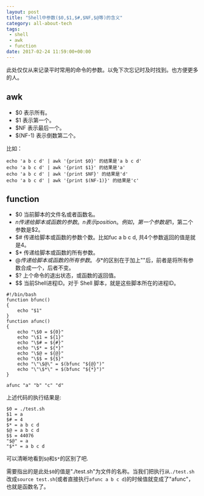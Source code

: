 ```yaml
---
layout: post
title: "Shell中参数($0,$1,$#,$NF,$@等)的含义"
category: all-about-tech
tags:
 - shell
 - awk
 - function
date: 2017-02-24 11:59:00+00:00
---
```

 
此处仅仅从来记录平时常用的命令的参数。以免下次忘记时及时找到。也方便更多的人。

## awk

- $0 表示所有。
- $1 表示第一个。
- $NF 表示最后一个。
- $(NF-1) 表示倒数第二个。

比如：

	echo 'a b c d' | awk '{print $0}' 的结果是'a b c d'
	echo 'a b c d' | awk '{print $1}' 的结果是'a'
	echo 'a b c d' | awk '{print $NF}' 的结果是'd'
	echo 'a b c d' | awk '{print $(NF-1)}' 的结果是'c'

## function

- $0  当前脚本的文件名或者函数名。
- $n  传递给脚本或函数的参数。n 表示position。例如，第一个参数是$1，第二个参数是$2。
- $#  传递给脚本或函数的参数个数。比如fuc a b c d, 共4个参数返回的值是就是4。
- $*  传递给脚本或函数的所有参数。
- $@  传递给脚本或函数的所有参数。与$*的区别在于加上""后，前者是将所有参数合成一个，后者不变。
- $?  上个命令的退出状态，或函数的返回值。
- $$  当前Shell进程ID。对于 Shell 脚本，就是这些脚本所在的进程ID。

~~~Shell
#!/bin/bash
function bfunc()
{
	echo "$1"
}
function afunc()
{
	echo "\$0 = ${0}"
	echo "\$1 = ${1}"
	echo "\$# = ${#}"
	echo "\$* = ${*}"
	echo "\$@ = ${@}"
	echo "\$$ = ${$}"
	echo "\"\$@\" = $(bfunc "${@}")"
	echo "\"\$*\" = $(bfunc "${*}")"
}

afunc "a" "b" "c" "d"
~~~

上述代码的执行结果是:

	$0 = ./test.sh
	$1 = a
	$# = 4
	$* = a b c d
	$@ = a b c d
	$$ = 44076
	"$@" = a
	"$*" = a b c d


可以清晰地看到`$@`和`$*`的区别了吧.

需要指出的是此处`$0`的值是"./test.sh"为文件的名称。当我们把执行从`./test.sh`改成`source test.sh`(或者直接执行`afunc a b c d`)的时候值就变成了"afunc"，也就是函数名了。
